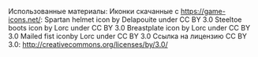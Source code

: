 Использованные материалы:
Иконки скачанные с https://game-icons.net/:
Spartan helmet icon by Delapouite under CC BY 3.0
Steeltoe boots icon by Lorc under CC BY 3.0
Breastplate icon by Lorc under CC BY 3.0
Mailed fist iconby Lorc under CC BY 3.0
Ссылка на лицензию СС BY 3.0: http://creativecommons.org/licenses/by/3.0/
